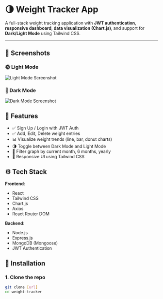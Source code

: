 # 🌗 Weight Tracker App

A full-stack weight tracking application with **JWT authentication**, **responsive dashboard**, **data visualization (Chart.js)**, and support for **Dark/Light Mode** using Tailwind CSS.

---

## 📸 Screenshots

### 🌞 Light Mode
![Light Mode Screenshot](../wgt-tracker/weight-tracker/src/assets/image2.png)

### 🌚 Dark Mode
![Dark Mode Screenshot](../wgt-tracker/weight-tracker/src/assets/image1.png)




## 🚀 Features

- ✅ Sign Up / Login with JWT Auth
- ✅ Add, Edit, Delete weight entries
- 📊 Visualize weight trends (line, bar, donut charts)
- 🌗 Toggle between Dark Mode and Light Mode
- 📅 Filter graph by current month, 6 months, yearly
- 📱 Responsive UI using Tailwind CSS



## ⚙️ Tech Stack

**Frontend**:
- React
- Tailwind CSS
- Chart.js
- Axios
- React Router DOM

**Backend**:
- Node.js
- Express.js
- MongoDB (Mongoose)
- JWT Authentication



## 🔧 Installation

### 1. Clone the repo
```bash
git clone [url]
cd weight-tracker
